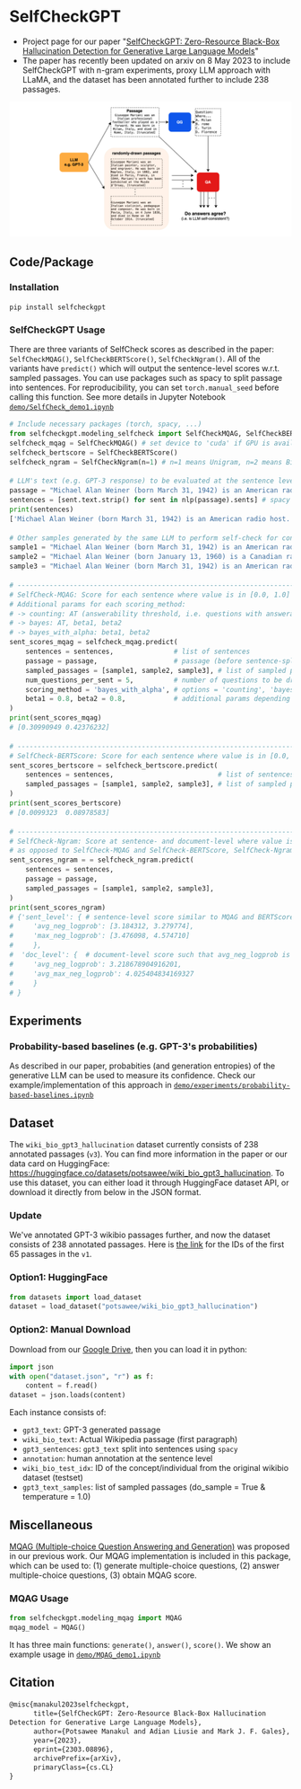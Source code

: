 SelfCheckGPT
=====================================================
- Project page for our paper "[SelfCheckGPT: Zero-Resource Black-Box Hallucination Detection for Generative Large Language Models](https://arxiv.org/abs/2303.08896)"
- The paper has recently been updated on arxiv on 8 May 2023 to include SelfCheckGPT with n-gram experiments, proxy LLM approach with LLaMA, and the dataset has been annotated further to include 238 passages.  

![](demo/diagram.drawio.png)

## Code/Package

### Installation

    pip install selfcheckgpt

### SelfCheckGPT Usage

There are three variants of SelfCheck scores as described in the paper: `SelfCheckMQAG()`, `SelfCheckBERTScore()`, `SelfCheckNgram()`. All of the variants have `predict()` which will output the sentence-level scores w.r.t. sampled passages. You can use packages such as spacy to split passage into sentences. For reproducibility, you can set `torch.manual_seed` before calling this function. See more details in Jupyter Notebook [```demo/SelfCheck_demo1.ipynb```](demo/SelfCheck_demo1.ipynb)

```python
# Include necessary packages (torch, spacy, ...)
from selfcheckgpt.modeling_selfcheck import SelfCheckMQAG, SelfCheckBERTScore
selfcheck_mqag = SelfCheckMQAG() # set device to 'cuda' if GPU is available
selfcheck_bertscore = SelfCheckBERTScore()
selfcheck_ngram = SelfCheckNgram(n=1) # n=1 means Unigram, n=2 means Bigram, etc.

# LLM's text (e.g. GPT-3 response) to be evaluated at the sentence level  & Split it into sentences
passage = "Michael Alan Weiner (born March 31, 1942) is an American radio host. He is the host of The Savage Nation."
sentences = [sent.text.strip() for sent in nlp(passage).sents] # spacy sentence tokenization
print(sentences)
['Michael Alan Weiner (born March 31, 1942) is an American radio host.', 'He is the host of The Savage Nation.']

# Other samples generated by the same LLM to perform self-check for consistency
sample1 = "Michael Alan Weiner (born March 31, 1942) is an American radio host. He is the host of The Savage Country."
sample2 = "Michael Alan Weiner (born January 13, 1960) is a Canadian radio host. He works at The New York Times."
sample3 = "Michael Alan Weiner (born March 31, 1942) is an American radio host. He obtained his PhD from MIT."

# --------------------------------------------------------------------------------------------------------------- #
# SelfCheck-MQAG: Score for each sentence where value is in [0.0, 1.0] and high value means non-factual
# Additional params for each scoring_method:
# -> counting: AT (answerability threshold, i.e. questions with answerability_score < AT are rejected)
# -> bayes: AT, beta1, beta2
# -> bayes_with_alpha: beta1, beta2
sent_scores_mqag = selfcheck_mqag.predict(
    sentences = sentences,               # list of sentences
    passage = passage,                   # passage (before sentence-split)
    sampled_passages = [sample1, sample2, sample3], # list of sampled passages
    num_questions_per_sent = 5,          # number of questions to be drawn  
    scoring_method = 'bayes_with_alpha', # options = 'counting', 'bayes', 'bayes_with_alpha'
    beta1 = 0.8, beta2 = 0.8,            # additional params depending on scoring_method
)
print(sent_scores_mqag)
# [0.30990949 0.42376232]

# --------------------------------------------------------------------------------------------------------------- #
# SelfCheck-BERTScore: Score for each sentence where value is in [0.0, 1.0] and high value means non-factual
sent_scores_bertscore = selfcheck_bertscore.predict(
    sentences = sentences,                          # list of sentences
    sampled_passages = [sample1, sample2, sample3], # list of sampled passages
)
print(sent_scores_bertscore)
# [0.0099323  0.08978583]

# --------------------------------------------------------------------------------------------------------------- #
# SelfCheck-Ngram: Score at sentence- and document-level where value is in [0.0, +inf) and high value means non-factual
# as opposed to SelfCheck-MQAG and SelfCheck-BERTScore, SelfCheck-Ngram's score is not bounded
sent_scores_ngram = = selfcheck_ngram.predict(
    sentences = sentences,   
    passage = passage,
    sampled_passages = [sample1, sample2, sample3], 
)
print(sent_scores_ngram)
# {'sent_level': { # sentence-level score similar to MQAG and BERTScore variant 
#     'avg_neg_logprob': [3.184312, 3.279774], 
#     'max_neg_logprob': [3.476098, 4.574710]
#     }, 
#  'doc_level': {  # document-level score such that avg_neg_logprob is computed over all tokens
#     'avg_neg_logprob': 3.218678904916201, 
#     'avg_max_neg_logprob': 4.025404834169327
#     }
# }
```


## Experiments

### Probability-based baselines (e.g. GPT-3's probabilities)

As described in our paper, probabities (and generation entropies) of the generative LLM can be used to measure its confidence. Check our example/implementation of this approach in [```demo/experiments/probability-based-baselines.ipynb```](demo/experiments/probability-based-baselines.ipynb)


## Dataset
The `wiki_bio_gpt3_hallucination` dataset currently consists of 238 annotated passages (`v3`). You can find more information in the paper or our data card on HuggingFace: https://huggingface.co/datasets/potsawee/wiki_bio_gpt3_hallucination. To use this dataset, you can either load it through HuggingFace dataset API, or download it directly from below in the JSON format.

### Update
We've annotated GPT-3 wikibio passages further, and now the dataset consists of 238 annotated passages. Here is [the link](https://drive.google.com/file/d/1N3_ZQmr9yBbsOP2JCpgiea9oiNIu78Xw/view?usp=sharing) for the IDs of the first 65 passages in the `v1`. 

### Option1: HuggingFace

```python
from datasets import load_dataset
dataset = load_dataset("potsawee/wiki_bio_gpt3_hallucination")
```

### Option2: Manual Download
Download from our [Google Drive](https://drive.google.com/file/d/1AyQ7u9nYlZgUZLm5JBDx6cFFWB__EsNv/view?usp=share_link), then you can load it in python:

```python
import json
with open("dataset.json", "r") as f:
    content = f.read()
dataset = json.loads(content)
```

Each instance consists of:
- `gpt3_text`: GPT-3 generated passage
- `wiki_bio_text`: Actual Wikipedia passage (first paragraph)
- `gpt3_sentences`: `gpt3_text` split into sentences using `spacy`
- `annotation`: human annotation at the sentence level
-  `wiki_bio_test_idx`: ID of the concept/individual from the original wikibio dataset (testset)
-  `gpt3_text_samples`: list of sampled passages (do_sample = True & temperature = 1.0)

## Miscellaneous
[MQAG (Multiple-choice Question Answering and Generation)](https://arxiv.org/abs/2301.12307) was proposed in our previous work. Our MQAG implementation is included in this package, which can be used to: (1) generate multiple-choice questions, (2) answer multiple-choice questions, (3) obtain MQAG score.

### MQAG Usage

```python
from selfcheckgpt.modeling_mqag import MQAG
mqag_model = MQAG()
```

It has three main functions: `generate()`, `answer()`, `score()`. We show an example usage in [```demo/MQAG_demo1.ipynb```](demo/MQAG_demo1.ipynb)

## Citation

```
@misc{manakul2023selfcheckgpt,
      title={SelfCheckGPT: Zero-Resource Black-Box Hallucination Detection for Generative Large Language Models},
      author={Potsawee Manakul and Adian Liusie and Mark J. F. Gales},
      year={2023},
      eprint={2303.08896},
      archivePrefix={arXiv},
      primaryClass={cs.CL}
}
```

